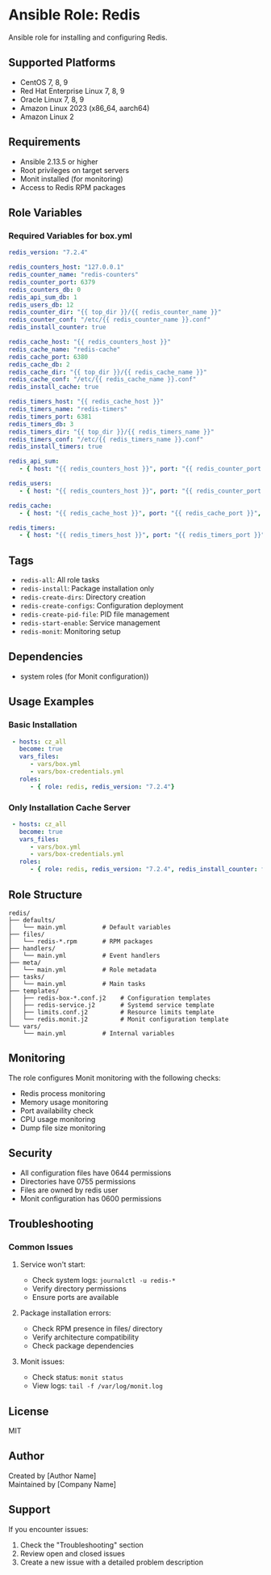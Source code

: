 # Ansible Role: Redis

Ansible role for installing and configuring Redis.

## Supported Platforms

- CentOS 7, 8, 9
- Red Hat Enterprise Linux 7, 8, 9
- Oracle Linux 7, 8, 9
- Amazon Linux 2023 (x86_64, aarch64)
- Amazon Linux 2

## Requirements

- Ansible 2.13.5 or higher
- Root privileges on target servers
- Monit installed (for monitoring)
- Access to Redis RPM packages

## Role Variables

### Required Variables for box.yml 

```yaml
redis_version: "7.2.4"

redis_counters_host: "127.0.0.1"
redis_counter_name: "redis-counters"
redis_counter_port: 6379
redis_counters_db: 0
redis_api_sum_db: 1
redis_users_db: 12
redis_counter_dir: "{{ top_dir }}/{{ redis_counter_name }}"
redis_counter_conf: "/etc/{{ redis_counter_name }}.conf"
redis_install_counter: true

redis_cache_host: "{{ redis_counters_host }}"
redis_cache_name: "redis-cache"
redis_cache_port: 6380
redis_cache_db: 2
redis_cache_dir: "{{ top_dir }}/{{ redis_cache_name }}"
redis_cache_conf: "/etc/{{ redis_cache_name }}.conf"
redis_install_cache: true

redis_timers_host: "{{ redis_cache_host }}"
redis_timers_name: "redis-timers"
redis_timers_port: 6381
redis_timers_db: 3
redis_timers_dir: "{{ top_dir }}/{{ redis_timers_name }}"
redis_timers_conf: "/etc/{{ redis_timers_name }}.conf"
redis_install_timers: true

redis_api_sum:
   - { host: "{{ redis_counters_host }}", port: "{{ redis_counter_port }}", password: "", db: "{{ redis_api_sum_db }}" }

redis_users:
   - { host: "{{ redis_counters_host }}", port: "{{ redis_counter_port }}", password: "", db: "{{ redis_users_db }}" }

redis_cache:
   - { host: "{{ redis_cache_host }}", port: "{{ redis_cache_port }}", password: "", db: "{{ redis_cache_db }}" }

redis_timers:
   - { host: "{{ redis_timers_host }}", port: "{{ redis_timers_port }}", password: "", db: "{{ redis_timers_db }}" }
```

## Tags

- `redis-all`: All role tasks
- `redis-install`: Package installation only
- `redis-create-dirs`: Directory creation
- `redis-create-configs`: Configuration deployment
- `redis-create-pid-file`: PID file management
- `redis-start-enable`: Service management
- `redis-monit`: Monitoring setup

## Dependencies
- system roles (for Monit configuration))

## Usage Examples

### Basic Installation

```yaml
 - hosts: cz_all
   become: true
   vars_files:
      - vars/box.yml
      - vars/box-credentials.yml
   roles:
      - { role: redis, redis_version: "7.2.4"}
```

### Only Installation Cache Server 

```yaml
 - hosts: cz_all
   become: true
   vars_files:
      - vars/box.yml
      - vars/box-credentials.yml
   roles:
      - { role: redis, redis_version: "7.2.4", redis_install_counter: false, redis_install_cache: true, redis_install_timers: false }
```

## Role Structure

```
redis/
├── defaults/
│   └── main.yml          # Default variables
├── files/
│   └── redis-*.rpm       # RPM packages
├── handlers/
│   └── main.yml          # Event handlers
├── meta/
│   └── main.yml          # Role metadata
├── tasks/
│   └── main.yml          # Main tasks
├── templates/
│   ├── redis-box-*.conf.j2    # Configuration templates
│   ├── redis-service.j2       # Systemd service template
│   ├── limits.conf.j2         # Resource limits template
│   └── redis.monit.j2         # Monit configuration template
└── vars/
    └── main.yml          # Internal variables
```

## Monitoring

The role configures Monit monitoring with the following checks:

- Redis process monitoring
- Memory usage monitoring
- Port availability check
- CPU usage monitoring
- Dump file size monitoring

## Security

- All configuration files have 0644 permissions
- Directories have 0755 permissions
- Files are owned by redis user
- Monit configuration has 0600 permissions

## Troubleshooting

### Common Issues

1. Service won't start:
    - Check system logs: `journalctl -u redis-*`
    - Verify directory permissions
    - Ensure ports are available

2. Package installation errors:
    - Check RPM presence in files/ directory
    - Verify architecture compatibility
    - Check package dependencies

3. Monit issues:
    - Check status: `monit status`
    - View logs: `tail -f /var/log/monit.log`

## License

MIT

## Author

Created by [Author Name]  
Maintained by [Company Name]

## Support

If you encounter issues:

1. Check the "Troubleshooting" section
2. Review open and closed issues
3. Create a new issue with a detailed problem description